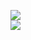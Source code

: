 [![](https://img.shields.io/badge/Made%20With-Github%20Spray-lightgrey.svg?style=for-the-badge&logo=github)](https://github.com/Annihil/github-spray#8402)  
[![](https://i.imgur.com/2DrTn0Z.gif)](https://github.com/Annihil/github-spray)